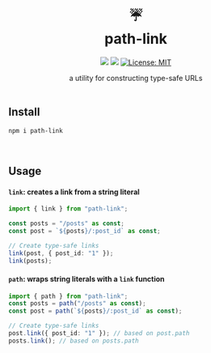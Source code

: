 <h1 align="center" style="margin-top:0;"> 
<div>☔</div>
<div>path-link</div> </h1>
<p align="center">
  <img src="https://img.shields.io/npm/v/readme-md-generator.svg" />
  <img src="https://img.shields.io/bundlephobia/minzip/alpinejs" />
  <a href="https://github.com/kefranabg/readme-md-generator/blob/master/LICENSE">
    <img alt="License: MIT" src="https://img.shields.io/badge/license-MIT-blue.svg" target="_blank" />
  </a>
</p>

<div align="center">a utility for constructing type-safe URLs</div>

<br/>

## **Install**

`npm i path-link`

<br/>

## **Usage**

#### **`link`**: creates a link from a string literal

```typescript
import { link } from "path-link";

const posts = "/posts" as const;
const post = `${posts}/:post_id` as const;

// Create type-safe links
link(post, { post_id: "1" });
link(posts);
```

#### **`path`**: wraps string literals with a `link` function

```typescript
import { path } from "path-link";
const posts = path("/posts" as const);
const post = path(`${posts}/:post_id` as const);

// Create type-safe links
post.link({ post_id: "1" }); // based on post.path
posts.link(); // based on posts.path
```
